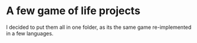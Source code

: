 # A few game of life projects

I decided to put them all in one folder, as its the same game re-implemented in a few languages.
